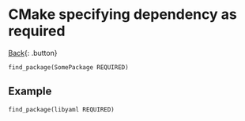 # CMake specifying dependency as required

[Back](../../index.md#cmake){: .button}

```
find_package(SomePackage REQUIRED)
```

## Example

```
find_package(libyaml REQUIRED)
```
